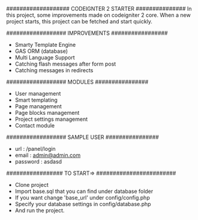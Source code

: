 ################### CODEIGNTER 2 STARTER ###############
In this project, some improvements made on codeigniter 2 core. When a new project starts, this project can be fetched 
and start quickly.
 
################## IMPROVEMENTS  #################
* Smarty Template Engine
* GAS ORM (database)
* Multi Language Support
* Catching flash messages after form post 
* Catching messages in redirects

################## MODULES ################

* User management
* Smart templating
* Page management
* Page blocks management
* Project settings management
* Contact module

################## SAMPLE USER ################

* url : /panel/login
* email : admin@admin.com
* password : asdasd

#################  TO START=> ########################
* Clone project
* Import base.sql that you can find under database folder
* If you want change 'base_url' under config/config.php
* Specify your database settings in config/database.php
* And run the project.

